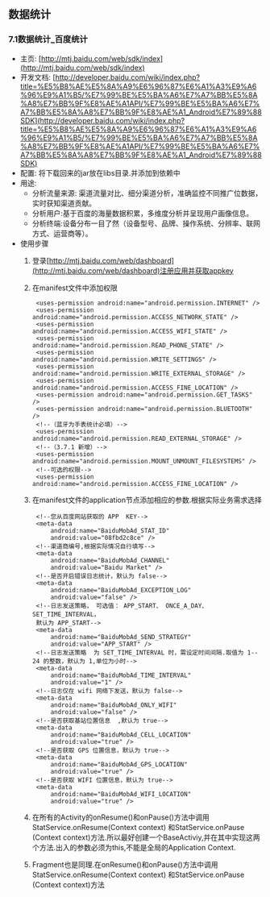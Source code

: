 ## 数据统计

### 7.1数据统计_百度统计
* 主页: [http://mtj.baidu.com/web/sdk/index](http://mtj.baidu.com/web/sdk/index)
* 开发文档: [http://developer.baidu.com/wiki/index.php?title=%E5%B8%AE%E5%8A%A9%E6%96%87%E6%A1%A3%E9%A6%96%E9%A1%B5/%E7%99%BE%E5%BA%A6%E7%A7%BB%E5%8A%A8%E7%BB%9F%E8%AE%A1API/%E7%99%BE%E5%BA%A6%E7%A7%BB%E5%8A%A8%E7%BB%9F%E8%AE%A1_Android%E7%89%88SDK](http://developer.baidu.com/wiki/index.php?title=%E5%B8%AE%E5%8A%A9%E6%96%87%E6%A1%A3%E9%A6%96%E9%A1%B5/%E7%99%BE%E5%BA%A6%E7%A7%BB%E5%8A%A8%E7%BB%9F%E8%AE%A1API/%E7%99%BE%E5%BA%A6%E7%A7%BB%E5%8A%A8%E7%BB%9F%E8%AE%A1_Android%E7%89%88SDK)
* 配置: 将下载回来的jar放在libs目录.并添加到依赖中
* 用途: 
	* 分析流量来源: 渠道流量对比、细分渠道分析，准确监控不同推广位数据，实时获知渠道贡献。
	* 分析用户:基于百度的海量数据积累，多维度分析并呈现用户画像信息。
	* 分析终端:设备分布一目了然（设备型号、品牌、操作系统、分辨率、联网方式、运营商等）。
* 使用步骤
	1. 登录[http://mtj.baidu.com/web/dashboard](http://mtj.baidu.com/web/dashboard)注册应用并获取appkey
	2. 在manifest文件中添加权限
	
		    <uses-permission android:name="android.permission.INTERNET" />
		    <uses-permission android:name="android.permission.ACCESS_NETWORK_STATE" />
		    <uses-permission android:name="android.permission.ACCESS_WIFI_STATE" />
		    <uses-permission android:name="android.permission.READ_PHONE_STATE" />
		    <uses-permission android:name="android.permission.WRITE_SETTINGS" />
		    <uses-permission android:name="android.permission.WRITE_EXTERNAL_STORAGE" />
		    <uses-permission android:name="android.permission.ACCESS_FINE_LOCATION" />
		    <uses-permission android:name="android.permission.GET_TASKS" />
		    <uses-permission android:name="android.permission.BLUETOOTH" />
		    <!--（蓝牙为手表统计必填）-->
		    <uses-permission android:name="android.permission.READ_EXTERNAL_STORAGE" />
		    <!--（3.7.1 新增）-->
		    <uses-permission android:name="android.permission.MOUNT_UNMOUNT_FILESYSTEMS" />
		    <!--可选的权限-->
		    <uses-permission android:name="android.permission.ACCESS_FINE_LOCATION" /> 
	3. 在manifest文件的application节点添加相应的参数.根据实际业务需求选择
	
	        <!--您从百度网站获取的 APP  KEY-->
	        <meta-data
	            android:name="BaiduMobAd_STAT_ID"
	            android:value="08fbd2c8ce" />
	        <!--渠道商编号,根据实际情况自行填写-->
	        <meta-data
	            android:name="BaiduMobAd_CHANNEL"
	            android:value="Baidu Market" />
	        <!--是否开启错误日志统计，默认为 false-->
	        <meta-data
	            android:name="BaiduMobAd_EXCEPTION_LOG"
	            android:value="false" />
	        <!--日志发送策略， 可选值： APP_START、 ONCE_A_DAY、 SET_TIME_INTERVAL，
	        默认为 APP_START-->
	        <meta-data
	            android:name="BaiduMobAd_SEND_STRATEGY"
	            android:value="APP_START" />
	        <!--日志发送策略  为 SET_TIME_INTERVAL 时，需设定时间间隔.取值为 1-­‐24 的整数，默认为 1,单位为小时-->
	        <meta-data
	            android:name="BaiduMobAd_TIME_INTERVAL"
	            android:value="1" />
	        <!--日志仅在 wifi 网络下发送，默认为 false-->
	        <meta-data
	            android:name="BaiduMobAd_ONLY_WIFI"
	            android:value="false" />
	        <!--是否获取基站位置信息  ,默认为 true-->
	        <meta-data
	            android:name="BaiduMobAd_CELL_LOCATION"
	            android:value="true" />
	        <!--是否获取 GPS 位置信息，默认为 true-->
	        <meta-data
	            android:name="BaiduMobAd_GPS_LOCATION"
	            android:value="true" />
	        <!--是否获取 WIFI 位置信息，默认为 true-->
	        <meta-data
	            android:name="BaiduMobAd_WIFI_LOCATION"
	            android:value="true" />

	4. 在所有的Activity的onResume()和onPause()方法中调用StatService.onResume(Context  context) 和StatService.onPause  (Context  context)方法.所以最好创建一个BaseActiviy,并在其中实现这两个方法.出入的参数必须为this,不能是全局的Application Context.
	5. Fragment也是同理.在onResume()和onPause()方法中调用StatService.onResume(Context  context) 和StatService.onPause  (Context  context)方法
